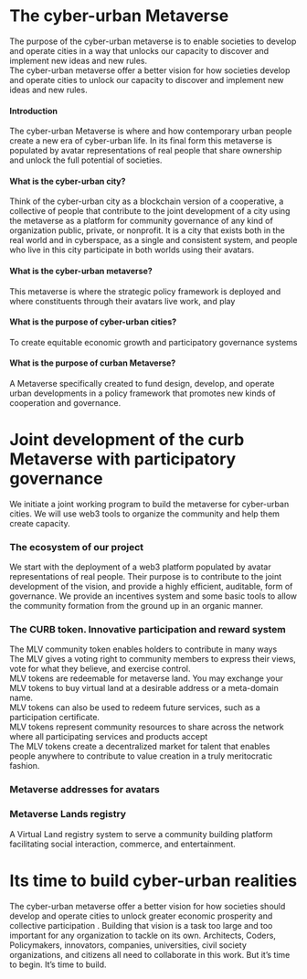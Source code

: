 # The cyber-urban Metaverse
The purpose of the cyber-urban metaverse is to enable societies to develop and operate cities in a way that unlocks our capacity to discover and implement new ideas and new rules.<br>
The cyber-urban metaverse offer a better vision for how societies develop and operate cities to unlock our capacity to discover and implement new ideas and new rules. 
#### Introduction
The cyber-urban Metaverse is where and how contemporary urban people create a new era of cyber-urban life. In its final form this metaverse is populated by avatar representations of real people that share ownership and unlock the full potential of societies.

#### What is the cyber-urban city?
Think of the cyber-urban city as a blockchain version of a cooperative, a collective of people that contribute to the joint development of a city using the metaverse as a platform for community governance of any kind of organization public, private, or nonprofit. 
It is a city that exists both in the real world and in cyberspace, as a single and consistent system, and people who live in this city participate in both worlds using their avatars.

#### What is the cyber-urban metaverse?
This metaverse is where the strategic policy framework is deployed and where constituents through their avatars live work, and play
#### What is the purpose of cyber-urban cities?
To create equitable economic growth and participatory governance systems

#### What is the purpose of curban Metaverse?
A Metaverse specifically created to fund design, develop, and operate urban developments in a policy framework that promotes new kinds of cooperation
and governance.

# Joint development of the curb Metaverse with participatory governance
We initiate a joint working program to build the metaverse for cyber-urban cities. We will use web3 tools to organize the community and help them create capacity.

### The ecosystem of our project
We start with the deployment of a web3 platform populated by avatar representations of real people. Their purpose is to contribute to the joint development of the vision, and provide a highly efficient, auditable, form of governance. 
We provide an incentives system and some basic tools to allow the community formation from the ground up in an organic manner.

### The CURB token. Innovative participation and reward system
The MLV community token enables holders to contribute in many ways<br>
The MLV gives a voting right to community members to express their views, vote for what they believe, and exercise control.<br> 
MLV tokens are redeemable for metaverse land. You may exchange your MLV tokens to buy virtual land at a desirable address or a meta-domain name.<br>
MLV tokens can also be used to redeem future services, such as a participation certificate.<br>
MLV tokens represent community resources to share across the network where all participating services and products accept<br>
The MLV tokens create a decentralized market for talent that enables people anywhere to contribute to value creation in a truly meritocratic fashion.<br>
### Metaverse addresses for avatars

### Metaverse Lands registry 
A Virtual Land registry system to serve a community building platform facilitating social interaction, commerce, and entertainment.

# Its time to build cyber-urban realities  
The cyber-urban metaverse offer a better vision for how societies should develop and operate cities to unlock greater economic prosperity and collective participation . Building that vision is a task too large and too important for any organization to tackle on its own. Architects, Coders, Policymakers, innovators, companies, universities, civil society organizations, and citizens all need to collaborate in this work. 
But it’s time to begin. It’s time to build.

